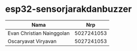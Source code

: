 # esp32-sensorjarakdanbuzzer

| Nama                         | Nrp        |
| ---------------------------- | ---------- |
| Evan Christian Nainggolan  | 5027241053 |
| Oscaryavat Viryavan          | 5027241053 |

